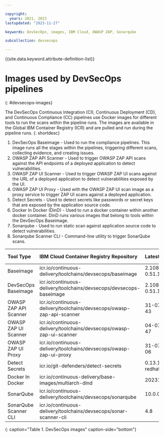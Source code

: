 ```yaml
---

copyright: 
  years: 2021, 2023
lastupdated: "2023-11-27"

keywords: DevSecOps, images, IBM Cloud, OWASP ZAP, Sonarqube

subcollection: devsecops

---
```


{{site.data.keyword.attribute-definition-list}}

# Images used by DevSecOps pipelines
{: #devsecops-images}

The DevSecOps Continuous Integration (CI), Continuous Deployment (CD), and Continuous Compliance (CC) pipelines use Docker images for different tools to run the scans within the pipeline runs. The images are available in the Global IBM Container Registry (ICR) and are pulled and run during the pipeline runs.
{: shortdesc}

1. DevSecOps Baseimage - Used to run the compliance pipelines. This image runs all the stages within the pipelines, triggering different scans, collecting evidence, and creating issues.
1. OWASP ZAP API Scanner - Used to trigger OWASP ZAP API scans against the API endpoints of a deployed application to detect vulnerabilities.
1. OWASP ZAP UI Scanner - Used to trigger OWASP ZAP UI scans against the URL of a deployed application to detect vulnerabilities exposed by the UI.
1. OWASP ZAP UI Proxy - Used with the OWASP ZAP UI scan image as a proxy service to trigger ZAP UI scans against a deployed application.
1. Detect Secrets - Used to detect secrets like passwords or secret keys that are exposed by the application source code.
1. Docker In Docker (DinD) - Used to run a docker container within another docker container. DinD runs various images that belong to tools within the DevSecOps Baseimage. 
1. Sonarqube - Used to run static scan against application source code to detect vulnerabilities.
1. Sonarqube Scanner CLI - Command-line utility to trigger SonarQube scans.

|Tool Type | IBM Cloud Container Registry Repository | Latest version	| Vulnerability Status | Vulnerability Description |
|:----------|:----------|:----------|:----------|:----------|
|Baseimage| icr.io/continuous-delivery/toolchains/devsecops/baseimage| 2.108.7_commons-0.51.1 | Vulnerable |  |
|DevSecOps Baseimage| icr.io/continuous-delivery/toolchains/devsecops/devsecops-baseimage | 2.108.7_commons-0.51.1 | Vulnerable | |
|OWASP ZAP API Scanner|icr.io/continuous-delivery/toolchains/devsecops/owasp-zap-api-scanner| 31-07-2023-09-43 | Vulnerable |   |
|OWASP ZAP UI Scanner|icr.io/continuous-delivery/toolchains/devsecops/owasp-zap-ui-scanner| 04-07-2022-06-47 | Vulnerable |  |
|OWASP ZAP UI Proxy|icr.io/continuous-delivery/toolchains/devsecops/owasp-zap-ui-proxy| 31-07-2023-09-06 | Vulnerable |  |
|Detect Secrets|icr.io/git-defenders/detect-secrets| 0.13.1.ibm.61.dss-redhat-ubi| Vulnerable | |
|Docker In Docker|icr.io/continuous-delivery/base-images/multiarch-dind| 20231109-0005  | Vulnerable |  |
|SonarQube|icr.io/continuous-delivery/toolchains/devsecops/sonarqube| 10.0.0-community  | Vulnerable | |
|SonarQube Scanner CLI|icr.io/continuous-delivery/toolchains/devsecops/sonar-scanner-cli | 4.8 | Vulnerable | |
{: caption="Table 1. DevSecOps images" caption-side="bottom"}
